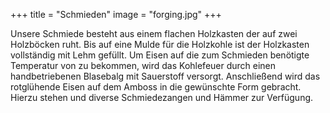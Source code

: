 +++
title = "Schmieden"
image = "forging.jpg"
+++

Unsere Schmiede besteht aus einem flachen Holzkasten der auf zwei Holzböcken ruht.
Bis auf eine Mulde für die Holzkohle ist der Holzkasten vollständig mit Lehm gefüllt.
Um Eisen auf die zum Schmieden benötigte Temperatur von zu bekommen,
wird das Kohlefeuer durch einen handbetriebenen Blasebalg mit Sauerstoff versorgt.
Anschließend wird das rotglühende Eisen auf dem Amboss in die gewünschte Form gebracht.
Hierzu stehen und diverse Schmiedezangen und Hämmer zur Verfügung.